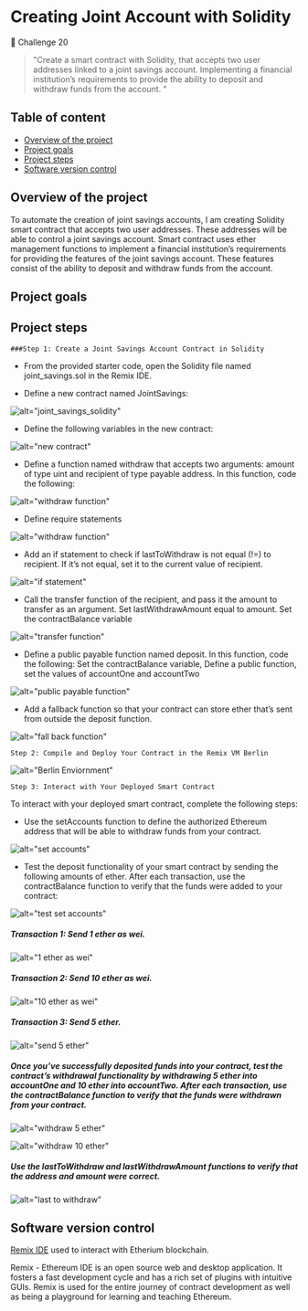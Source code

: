 
# Creating Joint Account with Solidity

📌 Challenge 20

> "Create a smart contract with Solidity, that accepts two user addresses linked to a joint savings account. Implementing a financial institution’s requirements to provide the ability to deposit and withdraw funds from the account.
"


## Table of content
- [Overview of the project](https://github.com/RichieGarafola/ASU-FinTech-Python/edit/main/20_Solidity/jointAccount_README.md#overview-of-the-project) 
- [Project goals](https://github.com/RichieGarafola/ASU-FinTech-Python/edit/main/20_Solidity/jointAccount_README.md#project-goals)
- [Project steps](https://github.com/RichieGarafola/ASU-FinTech-Python/edit/main/20_Solidity/jointAccount_README.md#project-steps)
- [Software version control](https://github.com/RichieGarafola/ASU-FinTech-Python/edit/main/20_Solidity/jointAccount_README.md#software-version-control)



## Overview of the project 

To automate the creation of joint savings accounts, I am creating Solidity smart contract that accepts two user addresses. These addresses will be able to control a joint savings account. Smart contract uses ether management functions to implement a financial institution’s requirements for providing the features of the joint savings account. These features consist of the ability to deposit and withdraw funds from the account.

## Project goals




## Project steps 

    ###Step 1: Create a Joint Savings Account Contract in Solidity
   

* From the provided starter code, open the Solidity file named joint_savings.sol in the Remix IDE.

* Define a new contract named JointSavings:



![alt="joint_savings_solidity"](https://github.com/RichieGarafola/ASU-FinTech-Python/blob/main/20_Solidity/Execution_Results/joint_savings_solidity.png)

* Define the following variables in the new contract:



![alt="new contract"](https://github.com/RichieGarafola/ASU-FinTech-Python/blob/main/20_Solidity/Execution_Results/new_contract.png)

* Define a function named withdraw that accepts two arguments: amount of type uint and recipient of type payable address. In this function, code the following:



![alt="withdraw function"](https://github.com/RichieGarafola/ASU-FinTech-Python/blob/main/20_Solidity/Execution_Results/withdraw_function.png)

* Define require statements



![alt="withdraw function"](https://github.com/RichieGarafola/ASU-FinTech-Python/blob/main/20_Solidity/Execution_Results/require_statement.png)


* Add an if statement to check if lastToWithdraw is not equal (!=) to recipient. If it’s not equal, set it to the current value of recipient.



![alt="if statement"](https://github.com/RichieGarafola/ASU-FinTech-Python/blob/main/20_Solidity/Execution_Results/if_statement.png)

* Call the transfer function of the recipient, and pass it the amount to transfer as an argument. Set lastWithdrawAmount equal to amount. Set the contractBalance variable 



![alt="transfer function"](https://github.com/RichieGarafola/ASU-FinTech-Python/blob/main/20_Solidity/Execution_Results/transfer_function.png)

* Define a public payable function named deposit. In this function, code the following: Set the contractBalance variable, Define a public function, set the values of accountOne and accountTwo 



![alt="public payable function"](https://github.com/RichieGarafola/ASU-FinTech-Python/blob/main/20_Solidity/Execution_Results/public_payable_function.png)

* Add a fallback function so that your contract can store ether that’s sent from outside the deposit function.



![alt="fall back function"](https://github.com/RichieGarafola/ASU-FinTech-Python/blob/main/20_Solidity/Execution_Results/fallback_function.png)

    Step 2: Compile and Deploy Your Contract in the Remix VM Berlin



![alt="Berlin Enviornment"](https://github.com/RichieGarafola/ASU-FinTech-Python/blob/main/20_Solidity/Execution_Results/berlin_enviornment.png)
    
    Step 3: Interact with Your Deployed Smart Contract

To interact with your deployed smart contract, complete the following steps:

* Use the setAccounts function to define the authorized Ethereum address that will be able to withdraw funds from your contract.



![alt="set accounts"](https://github.com/RichieGarafola/ASU-FinTech-Python/blob/main/20_Solidity/Execution_Results/set_accounts.png)

* Test the deposit functionality of your smart contract by sending the following amounts of ether. After each transaction, use the contractBalance function to verify that the funds were added to your contract:



![alt="test set accounts"](https://github.com/RichieGarafola/ASU-FinTech-Python/blob/main/20_Solidity/Execution_Results/test_setaccounts.png)

##### Transaction 1: Send 1 ether as wei.



![alt="1 ether as wei"](https://github.com/RichieGarafola/ASU-FinTech-Python/blob/main/20_Solidity/Execution_Results/1eth_as_wei.png)

##### Transaction 2: Send 10 ether as wei.



![alt="10 ether as wei"](https://github.com/RichieGarafola/ASU-FinTech-Python/blob/main/20_Solidity/Execution_Results/10eth_as_wei.png)


##### Transaction 3: Send 5 ether.



![alt="send 5 ether"](https://github.com/RichieGarafola/ASU-FinTech-Python/blob/main/20_Solidity/Execution_Results/send_5eth.png)

##### Once you’ve successfully deposited funds into your contract, test the contract’s withdrawal functionality by withdrawing 5 ether into accountOne and 10 ether into accountTwo. After each transaction, use the contractBalance function to verify that the funds were withdrawn from your contract. 



![alt="withdraw 5 ether"](https://github.com/RichieGarafola/ASU-FinTech-Python/blob/main/20_Solidity/Execution_Results/withdraw_5eth.png)



![alt="withdraw 10 ether"](https://github.com/RichieGarafola/ASU-FinTech-Python/blob/main/20_Solidity/Execution_Results/withdraw_10eth.png)

##### Use the lastToWithdraw and lastWithdrawAmount functions to verify that the address and amount were correct.



![alt="last to withdraw"](https://github.com/RichieGarafola/ASU-FinTech-Python/blob/main/20_Solidity/Execution_Results/lastToWithdraw.png)


## Software version control

[Remix IDE](https://remix.ethereum.org) used to interact with Etherium blockchain.

Remix - Ethereum IDE is an open source web and desktop application. It fosters a fast development cycle and has a rich set of plugins with intuitive GUIs. Remix is used for the entire journey of contract development as well as being a playground for learning and teaching Ethereum.
